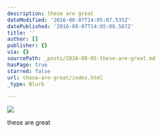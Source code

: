 ```yaml
---
description: these are great
dateModified: '2016-08-07T14:05:07.535Z'
datePublished: '2016-08-07T14:05:08.567Z'
title: ''
author: []
publisher: {}
via: {}
sourcePath: _posts/2016-08-05-these-are-great.md
hasPage: true
starred: false
url: these-are-great/index.html
_type: Blurb

---
```

![](https://the-grid-user-content.s3-us-west-2.amazonaws.com/5d164be5-c484-408c-a403-a985363dbfd8.jpg)

these are great